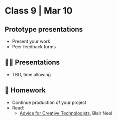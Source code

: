 # Class 9 | Mar 10

## Prototype presentations

- Present your work
- Peer feedback forms

## 👨‍🏫 Presentations

* TBD, time allowing

## 📝 Homework

- Continue production of your project
- Read:
  - [Advice for Creative Technologists](https://medium.com/@laserpilot/advice-for-creative-technologists-21f3f220b2), Blair Neal
